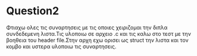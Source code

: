 # Question2 
Φτιαχω ολες τις συναρτησεις με τις οποιες χειριζομαι την διπλα συνδεδεμενη λιστα.Τις υλοποιω σε αρχειο .c και τις καλω στο τεστ με την βοηθεια του header file.Στην αρχη εχω ορισει ως struct την λιστα και τον κομβο και υστερα υλοποιω τις συναρτησεις.